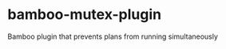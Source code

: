 bamboo-mutex-plugin
===================

Bamboo plugin that prevents plans from running simultaneously